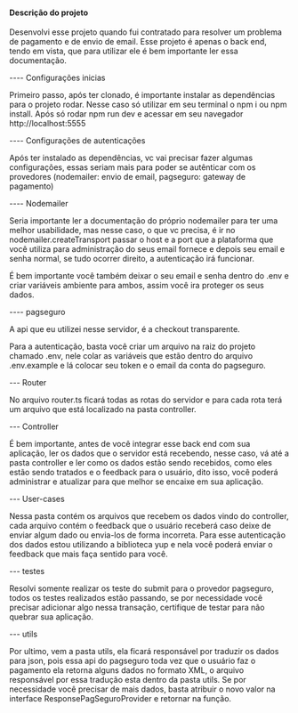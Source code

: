 #### Descrição do projeto

Desenvolvi esse projeto quando fui contratado para resolver um problema de pagamento e de envio de email. Esse projeto é apenas o back end, tendo em vista, que para utilizar ele é bem importante ler essa documentação.

---- Configurações inicias

Primeiro passo, após ter clonado, é importante instalar as dependências para o projeto rodar. Nesse caso só utilizar em seu terminal o npm i ou npm install. Após só rodar npm run dev e acessar em seu navegador http://localhost:5555

---- Configurações de autenticações

Após ter instalado as dependências, vc vai precisar fazer algumas configurações, essas seriam mais para poder se autênticar com os provedores (nodemailer: envio de email, pagseguro: gateway de pagamento)

---- Nodemailer

Seria importante ler a documentação do próprio nodemailer para ter uma melhor usabilidade, mas nesse caso, o que vc precisa, é ir no nodemailer.createTransport passar o host e a port que a plataforma que você utiliza para administração do seus email fornece e depois seu email e senha normal, se tudo ocorrer direito, a autenticação irá funcionar.

É bem importante você também deixar o seu email e senha dentro do .env e criar variáveis ambiente para ambos, assim você ira proteger os seus dados.

---- pagseguro

A api que eu utilizei nesse servidor, é a checkout transparente.

Para a autenticação, basta você criar um arquivo na raiz do projeto chamado .env, nele colar as variáveis que estão dentro do arquivo .env.example e lá colocar seu token e o email da conta do pagseguro.

--- Router

No arquivo router.ts ficará todas as rotas do servidor e para cada rota terá um arquivo que está localizado na pasta controller.

--- Controller

É bem importante, antes de você integrar esse back end com sua aplicação, ler os dados que o servidor está recebendo, nesse caso, vá até a pasta controller e ler como os dados estão sendo recebidos, como eles estão sendo tratados e o feedback para o usuário, dito isso, você poderá administrar e atualizar para que melhor se encaixe em sua aplicação.

--- User-cases

Nessa pasta contém os arquivos que recebem os dados vindo do controller, cada arquivo contém o feedback que o usuário receberá caso deixe de enviar algum dado ou envia-los de forma incorreta. Para esse autenticação dos dados estou utilizando a biblioteca yup e nela você poderá enviar o feedback que mais faça sentido para você.

--- testes

Resolvi somente realizar os teste do submit para o provedor pagseguro, todos os testes realizados estão passando, se por necessidade você precisar adicionar algo nessa transação, certifique de testar para não quebrar sua aplicação.

--- utils

Por ultimo, vem a pasta utils, ela ficará responsável por traduzir os dados para json, pois essa api do pagseguro toda vez que o usuário faz o pagamento ela retorna alguns dados no formato XML, o arquivo responsável por essa tradução esta dentro da pasta utils. Se por necessidade você precisar de mais dados, basta atribuir o novo valor na interface ResponsePagSeguroProvider e retornar na função.